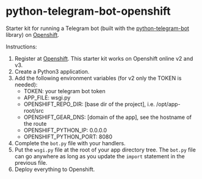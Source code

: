 # python-telegram-bot-openshift

Starter kit for running a Telegram bot (built with the [python-telegram-bot](https://github.com/python-telegram-bot/python-telegram-bot) library) on [Openshift](https://www.openshift.com/).

Instructions:

1. Register at [Openshift](https://www.openshift.com/). This starter kit works on Openshift online v2 and v3.
2. Create a Python3 application.
3. Add the following environment variables (for v2 only the TOKEN is needed):
    * TOKEN: your telegram bot token
    * APP_FILE: wsgi.py
    * OPENSHIFT_REPO_DIR: [base dir of the project], i.e. /opt/app-root/src
    * OPENSHIFT_GEAR_DNS: [domain of the app], see the hostname of the route
    * OPENSHIFT_PYTHON_IP: 0.0.0.0
    * OPENSHIFT_PYTHON_PORT: 8080
4. Complete the `bot.py` file with your handlers.
5. Put the `wsgi.py` file at the root of your app directory tree. The `bot.py` file can go anywhere as long as you update the `import` statement in the previous file.
6. Deploy everything to Openshift.
